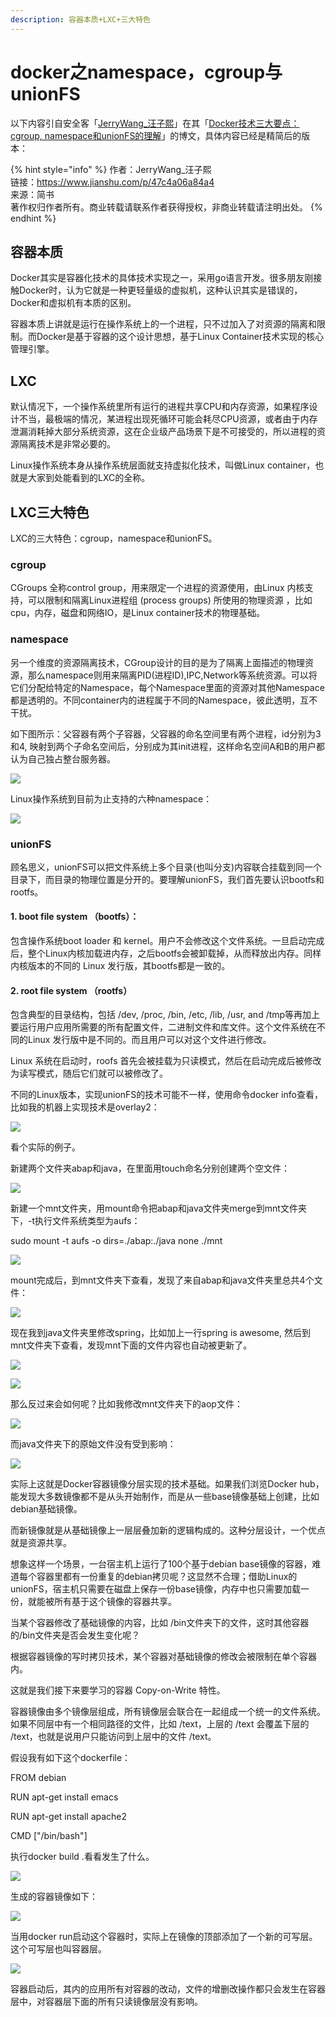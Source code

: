```yaml
---
description: 容器本质+LXC+三大特色
---
```


# docker之namespace，cgroup与unionFS

以下内容引自安全客「[JerryWang\_汪子熙](https://www.jianshu.com/u/99b8712e8850)」在其「[Docker技术三大要点：cgroup, namespace和unionFS的理解](https://www.jianshu.com/p/47c4a06a84a4)」的博文，具体内容已经是精简后的版本：

{% hint style="info" %}
作者：JerryWang\_汪子熙  
链接：https://www.jianshu.com/p/47c4a06a84a4  
来源：简书  
著作权归作者所有。商业转载请联系作者获得授权，非商业转载请注明出处。
{% endhint %}

## 容器本质

Docker其实是容器化技术的具体技术实现之一，采用go语言开发。很多朋友刚接触Docker时，认为它就是一种更轻量级的虚拟机，这种认识其实是错误的，Docker和虚拟机有本质的区别。

容器本质上讲就是运行在操作系统上的一个进程，只不过加入了对资源的隔离和限制。而Docker是基于容器的这个设计思想，基于Linux Container技术实现的核心管理引擎。

## LXC

默认情况下，一个操作系统里所有运行的进程共享CPU和内存资源，如果程序设计不当，最极端的情况，某进程出现死循环可能会耗尽CPU资源，或者由于内存泄漏消耗掉大部分系统资源，这在企业级产品场景下是不可接受的，所以进程的资源隔离技术是非常必要的。

Linux操作系统本身从操作系统层面就支持虚拟化技术，叫做Linux container，也就是大家到处能看到的LXC的全称。

## LXC三大特色

LXC的三大特色：cgroup，namespace和unionFS。

### cgroup

CGroups 全称control group，用来限定一个进程的资源使用，由Linux 内核支持，可以限制和隔离Linux进程组 \(process groups\) 所使用的物理资源 ，比如cpu，内存，磁盘和网络IO，是Linux container技术的物理基础。

### namespace

另一个维度的资源隔离技术，CGroup设计的目的是为了隔离上面描述的物理资源，那么namespace则用来隔离PID\(进程ID\),IPC,Network等系统资源。可以将它们分配给特定的Namespace，每个Namespace里面的资源对其他Namespace都是透明的。不同container内的进程属于不同的Namespace，彼此透明，互不干扰。

如下图所示：父容器有两个子容器，父容器的命名空间里有两个进程，id分别为3和4, 映射到两个子命名空间后，分别成为其init进程，这样命名空间A和B的用户都认为自己独占整台服务器。

![](../../../../.gitbook/assets/image%20%2857%29.png)

Linux操作系统到目前为止支持的六种namespace：

![](../../../../.gitbook/assets/image%20%2856%29.png)

### unionFS

顾名思义，unionFS可以把文件系统上多个目录\(也叫分支\)内容联合挂载到同一个目录下，而目录的物理位置是分开的。要理解unionFS，我们首先要认识bootfs和rootfs。

#### 1. boot file system （bootfs）：

包含操作系统boot loader 和 kernel。用户不会修改这个文件系统。一旦启动完成后，整个Linux内核加载进内存，之后bootfs会被卸载掉，从而释放出内存。同样内核版本的不同的 Linux 发行版，其bootfs都是一致的。

#### 2. root file system （rootfs）

包含典型的目录结构，包括 /dev, /proc, /bin, /etc, /lib, /usr, and /tmp等再加上要运行用户应用所需要的所有配置文件，二进制文件和库文件。这个文件系统在不同的Linux 发行版中是不同的。而且用户可以对这个文件进行修改。

Linux 系统在启动时，roofs 首先会被挂载为只读模式，然后在启动完成后被修改为读写模式，随后它们就可以被修改了。

不同的Linux版本，实现unionFS的技术可能不一样，使用命令docker info查看，比如我的机器上实现技术是overlay2：

![](../../../../.gitbook/assets/image%20%28119%29.png)

看个实际的例子。

新建两个文件夹abap和java，在里面用touch命名分别创建两个空文件：

![](../../../../.gitbook/assets/image%20%28120%29.png)

新建一个mnt文件夹，用mount命令把abap和java文件夹merge到mnt文件夹下，-t执行文件系统类型为aufs：

sudo mount -t aufs -o dirs=./abap:./java none ./mnt

![](../../../../.gitbook/assets/image%20%28118%29.png)

mount完成后，到mnt文件夹下查看，发现了来自abap和java文件夹里总共4个文件：

![](../../../../.gitbook/assets/image%20%28117%29.png)

现在我到java文件夹里修改spring，比如加上一行spring is awesome, 然后到mnt文件夹下查看，发现mnt下面的文件内容也自动被更新了。

![](../../../../.gitbook/assets/image%20%28121%29.png)

![](../../../../.gitbook/assets/image%20%28115%29.png)

那么反过来会如何呢？比如我修改mnt文件夹下的aop文件：

![](../../../../.gitbook/assets/image%20%28116%29.png)

而java文件夹下的原始文件没有受到影响：

![](../../../../.gitbook/assets/image%20%28122%29.png)

实际上这就是Docker容器镜像分层实现的技术基础。如果我们浏览Docker hub，能发现大多数镜像都不是从头开始制作，而是从一些base镜像基础上创建，比如debian基础镜像。

而新镜像就是从基础镜像上一层层叠加新的逻辑构成的。这种分层设计，一个优点就是资源共享。

想象这样一个场景，一台宿主机上运行了100个基于debian base镜像的容器，难道每个容器里都有一份重复的debian拷贝呢？这显然不合理；借助Linux的unionFS，宿主机只需要在磁盘上保存一份base镜像，内存中也只需要加载一份，就能被所有基于这个镜像的容器共享。

当某个容器修改了基础镜像的内容，比如 /bin文件夹下的文件，这时其他容器的/bin文件夹是否会发生变化呢？

根据容器镜像的写时拷贝技术，某个容器对基础镜像的修改会被限制在单个容器内。

这就是我们接下来要学习的容器 Copy-on-Write 特性。

容器镜像由多个镜像层组成，所有镜像层会联合在一起组成一个统一的文件系统。如果不同层中有一个相同路径的文件，比如 /text，上层的 /text 会覆盖下层的 /text，也就是说用户只能访问到上层中的文件 /text。

假设我有如下这个dockerfile：

FROM debian

RUN apt-get install emacs

RUN apt-get install apache2

CMD \["/bin/bash"\]

执行docker build .看看发生了什么。

![](//upload-images.jianshu.io/upload_images/2085791-cca551302dfac53f?imageMogr2/auto-orient/strip|imageView2/2/w/1118/format/webp)

生成的容器镜像如下：

![](//upload-images.jianshu.io/upload_images/2085791-c8466de5394d2a40?imageMogr2/auto-orient/strip|imageView2/2/w/824/format/webp)

当用docker run启动这个容器时，实际上在镜像的顶部添加了一个新的可写层。这个可写层也叫容器层。

![](//upload-images.jianshu.io/upload_images/2085791-404d1347df2eb15a?imageMogr2/auto-orient/strip|imageView2/2/w/809/format/webp)

容器启动后，其内的应用所有对容器的改动，文件的增删改操作都只会发生在容器层中，对容器层下面的所有只读镜像层没有影响。  


